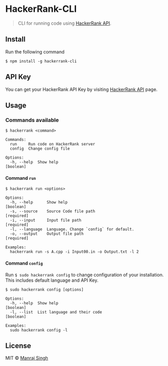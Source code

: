# HackerRank-CLI
> CLI for running code using [HackerRank API](https://www.hackerrank.com/api).

## Install

Run the following command

```
$ npm install -g hackerrank-cli
```

## API Key

You can get your HackerRank API Key by visiting [HackerRank API](https://www.hackerrank.com/api) page.

## Usage

### Commands available

```
$ hackerrank <command>

Commands:
  run     Run code on HackerRank server
  config  Change config file

Options:
  -h, --help  Show help                                                [boolean]
```

#### Command `run`

```
$ hackerrank run <options>

Options:
  -h, --help      Show help                                            [boolean]
  -s, --source    Source Code file path                               [required]
  -i, --input     Input file path                                     [required]
  -l, --language  Language. Change `config` for default.
  -o, --output    Output file path                                    [required]

Examples:
  hackerrank run -s A.cpp -i Input00.in -o Output.txt -l 2
```

#### Command `config`
Run `$ sudo hackerrank config` to change configuration of your installation. This includes default language and API Key.

```
$ sudo hackerrank config [options]

Options:
  -h, --help  Show help                                                [boolean]
  -l, --list  List language and their code                             [boolean]

Examples:
  sudo hackerrank config -l
```

## License

MIT © [Manraj Singh](https://github.com/ManrajGrover)
